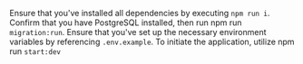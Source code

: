 Ensure that you've installed all dependencies by executing `npm run i`.
Confirm that you have PostgreSQL installed, then run npm run `migration:run`.
Ensure that you've set up the necessary environment variables by referencing `.env.example`.
To initiate the application, utilize npm run `start:dev`
